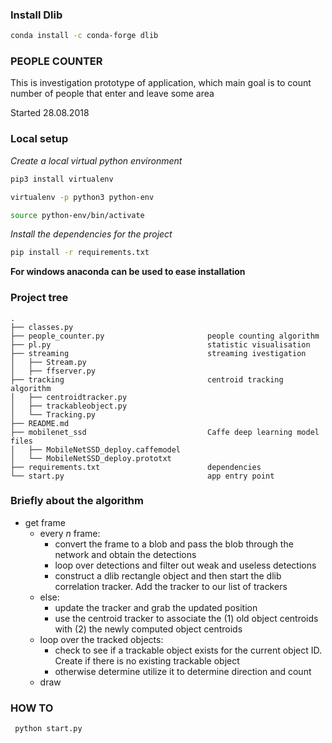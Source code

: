 ### Install Dlib
```bash
conda install -c conda-forge dlib
```

### PEOPLE COUNTER

This is investigation prototype of application, which main goal is to count number of people that enter and leave some area

Started 28.08.2018

### Local setup
*Create a local virtual python environment*
```bash
pip3 install virtualenv

virtualenv -p python3 python-env

source python-env/bin/activate
```

*Install the dependencies for the project*

```bash
pip install -r requirements.txt
```

**For windows anaconda can be used to ease installation**

### Project tree
```
.
├── classes.py
├── people_counter.py                       people counting algorithm
├── pl.py                                   statistic visualisation
├── streaming                               streaming ivestigation
│   ├── Stream.py
│   ├── ffserver.py
├── tracking                                centroid tracking algorithm
│   ├── centroidtracker.py
│   ├── trackableobject.py
│   └── Tracking.py
├── README.md   
├── mobilenet_ssd                           Caffe deep learning model files
│   ├── MobileNetSSD_deploy.caffemodel
│   └── MobileNetSSD_deploy.prototxt             
├── requirements.txt                        dependencies
└── start.py                                app entry point
```

### Briefly about the algorithm
- get frame
    - every *n* frame:
        - convert the frame to a blob and pass the blob through the network and obtain the detections
        - loop over detections and filter out weak and useless detections
        - construct a dlib rectangle object and then start the dlib correlation tracker. Add the tracker to our list of trackers
    - else:
        - update the tracker and grab the updated position
        - use the centroid tracker to associate the (1) old object centroids with (2) the newly computed object centroids
    - loop over the tracked objects:
        - check to see if a trackable object exists for the current object ID. Create if there is no existing trackable object
        - otherwise determine utilize it to determine direction and count 
    - draw
### HOW TO

```bash
 python start.py
```

